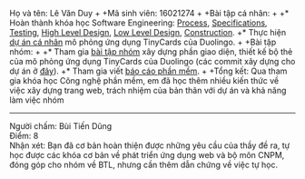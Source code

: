 ﻿Họ và tên: Lê Văn Duy
 +
 +Mã sinh viên: 16021274
 +
 +Bài tập cá nhân:
 +
 +* Hoàn thành khóa học Software Engineering: 
[Process](https://github.com/truonganhhoang/INT2208-2-2018/blob/master/LeVanDuy/BT%20tu%E1%BA%A7n%209-12/screencapture-courses-edx-org-courses-course-v1-UBCx-SoftEng1x-1T2018-courseware-9d0ea98055a5494b9c8c8cde4e6143dc-ae7734a724af49169acd0bf22cb42354-1-2018-04-23-22_20_17.png), 
[Specifications](https://github.com/truonganhhoang/INT2208-2-2018/blob/master/LeVanDuy/BT%20tu%E1%BA%A7n%209-12/screencapture-courses-edx-org-courses-course-v1-UBCx-SoftEng1x-1T2018-courseware-b7375232b119453ba87336338b8eb8a0-1af9ea3b4f04404ca7a9e56f6bcc02c2-1-2018-04-23-22_21_07.png), 
[Testing](https://github.com/truonganhhoang/INT2208-2-2018/blob/master/LeVanDuy/BT%20tu%E1%BA%A7n%209-12/screencapture-courses-edx-org-courses-course-v1-UBCx-SoftEng1x-1T2018-courseware-5692eb185917488e9f97c9f346fe932d-cf834488a6d54da4a157a073d945f2ba-1-2018-04-23-22_23_14.png), 
[High Level Design](https://github.com/truonganhhoang/INT2208-2-2018/blob/master/LeVanDuy/BT%20tu%E1%BA%A7n%209-12/screencapture-courses-edx-org-courses-course-v1-UBCx-SoftEng1x-1T2018-courseware-2042a4ecd013433ab5a1c552560617f4-c002db65a816469f92fb2cb48db1eb1b-1-2018-04-23-22_23_30.png), 
[Low Level Design](https://github.com/truonganhhoang/INT2208-2-2018/blob/master/LeVanDuy/BT%20tu%E1%BA%A7n%209-12/screencapture-courses-edx-org-courses-course-v1-UBCx-SoftEng1x-1T2018-courseware-7d0289438e6a4d6491f2b0adbc48763a-7dafa8b79a684689889061f8c747feb6-1-2018-04-23-22_23_42.png), 
[Construction](https://github.com/truonganhhoang/INT2208-2-2018/blob/master/LeVanDuy/BT%20tu%E1%BA%A7n%209-12/screencapture-courses-edx-org-courses-course-v1-UBCx-SoftEng1x-1T2018-courseware-a58ebf5981e4464c93bccdbc69269898-9ebea39b212e4a90aada104851e55dda-1-2018-04-23-22_22_58.png).
 +* Thực hiện [dự án cá nhân](https://github.com/truonganhhoang/INT2208-2-2018/tree/master/LeVanDuy/bai%20tap%20tuan%206) mô phỏng ứng dụng TinyCards của Duolingo.
 +
 +Bài tập nhóm:
 +
 +* Tham gia [bài tập nhóm](https://github.com/ACD-Team/INT2208-2-2018/tree/master/nhom-ACD) xây dựng phần giao diện, thiết kế bộ thẻ của mô phỏng ứng dụng TinyCards của Duolingo (các commit xây dựng cho dự án ở [đây](https://github.com/truonganhhoang/INT2208-2-2018/commit/485adb6a8ab533619cda240b89b2c25ccf2b295b)).
 +* Tham gia viết [báo cáo phần mềm]( https://bit.ly/2GKLuqb).
 +
 +Tổng kết: Qua tham gia khóa học Công nghệ phần mềm, em đã học thêm nhiều kiến thức về việc xây dựng trang web, trách nhiệm của bản thân với dự án và khả năng làm việc nhóm

------
Người chấm: Bùi Tiến Dũng<br />
Điểm: 8<br />
Nhận xét: Bạn đã cơ bản hoàn thiện được những yêu cầu của thầy đề ra, tự học được các khóa cơ bản về phát triển ứng dụng web và bộ môn CNPM, đóng góp cho nhóm về BTL, nhưng cần thêm dẫn chứng về việc tự học.<br />